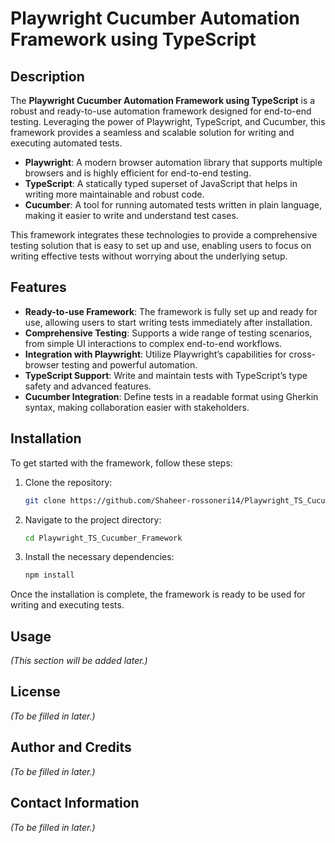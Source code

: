 # Playwright Cucumber Automation Framework using TypeScript

## Description

The **Playwright Cucumber Automation Framework using TypeScript** is a robust and ready-to-use automation framework designed for end-to-end testing. Leveraging the power of Playwright, TypeScript, and Cucumber, this framework provides a seamless and scalable solution for writing and executing automated tests.

- **Playwright**: A modern browser automation library that supports multiple browsers and is highly efficient for end-to-end testing.
- **TypeScript**: A statically typed superset of JavaScript that helps in writing more maintainable and robust code.
- **Cucumber**: A tool for running automated tests written in plain language, making it easier to write and understand test cases.

This framework integrates these technologies to provide a comprehensive testing solution that is easy to set up and use, enabling users to focus on writing effective tests without worrying about the underlying setup.

## Features

- **Ready-to-use Framework**: The framework is fully set up and ready for use, allowing users to start writing tests immediately after installation.
- **Comprehensive Testing**: Supports a wide range of testing scenarios, from simple UI interactions to complex end-to-end workflows.
- **Integration with Playwright**: Utilize Playwright’s capabilities for cross-browser testing and powerful automation.
- **TypeScript Support**: Write and maintain tests with TypeScript’s type safety and advanced features.
- **Cucumber Integration**: Define tests in a readable format using Gherkin syntax, making collaboration easier with stakeholders.

## Installation

To get started with the framework, follow these steps:

1. Clone the repository:

   ```bash
   git clone https://github.com/Shaheer-rossoneri14/Playwright_TS_Cucumber_Framework.git
   ```

2. Navigate to the project directory:

   ```bash
   cd Playwright_TS_Cucumber_Framework
   ```

3. Install the necessary dependencies:
   ```bash
   npm install
   ```

Once the installation is complete, the framework is ready to be used for writing and executing tests.

## Usage

_(This section will be added later.)_

## License

_(To be filled in later.)_

## Author and Credits

_(To be filled in later.)_

## Contact Information

_(To be filled in later.)_
